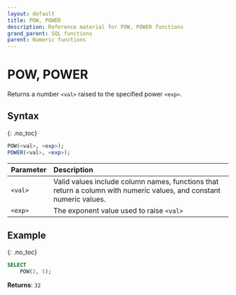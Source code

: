 ```yaml
---
layout: default
title: POW, POWER
description: Reference material for POW, POWER functions
grand_parent: SQL functions
parent: Numeric functions
---
```


# POW, POWER

Returns a number `<val>` raised to the specified power `<exp>`.

## Syntax
{: .no_toc}

```sql
POW(<val>, <exp>);
POWER(<val>, <exp>);
```

| Parameter | Description                                                                                                         |
| :--------- | :------------------------------------------------------------------------------------------------------------------- |
| `<val>`   | Valid values include column names, functions that return a column with numeric values, and constant numeric values. |
| `<exp>`   | The exponent value used to raise `<val>`                                                                            |

## Example
{: .no_toc}

```sql
SELECT
    POW(2, 5);
```

**Returns**: `32`
